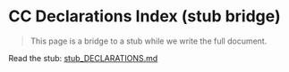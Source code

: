 # CC Declarations Index (stub bridge)

> This page is a bridge to a stub while we write the full document.

Read the stub: [stub_DECLARATIONS.md](stub_DECLARATIONS.md)
